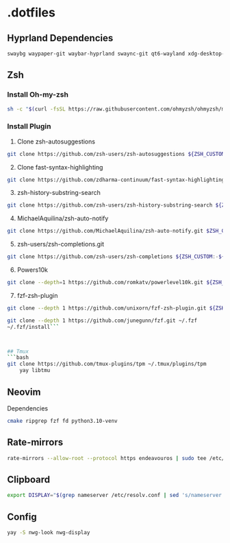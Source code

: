 # .dotfiles

## Hyprland Dependencies
```bash
swaybg waypaper-git waybar-hyprland swaync-git qt6-wayland xdg-desktop-portal-hyprland flameshot stow xdg-desktop-portal-gtk grim slurp copyq swaylock-effects
```

## Zsh

### Install Oh-my-zsh

```bash
sh -c "$(curl -fsSL https://raw.githubusercontent.com/ohmyzsh/ohmyzsh/master/tools/install.sh)"
```

### Install Plugin
1. Clone zsh-autosuggestions
```bash
git clone https://github.com/zsh-users/zsh-autosuggestions ${ZSH_CUSTOM:-~/.oh-my-zsh/custom}/plugins/zsh-autosuggestions
```
2. Clone fast-syntax-highlighting
```bash
git clone https://github.com/zdharma-continuum/fast-syntax-highlighting.git \ ${ZSH_CUSTOM:-$HOME/.oh-my-zsh/custom}/plugins/fast-syntax-highlighting
```

3. zsh-history-substring-search
```bash
git clone https://github.com/zsh-users/zsh-history-substring-search ${ZSH_CUSTOM:-~/.oh-my-zsh/custom}/plugins/zsh-history-substring-search
```

4. MichaelAquilina/zsh-auto-notify
```bash
git clone https://github.com/MichaelAquilina/zsh-auto-notify.git $ZSH_CUSTOM/plugins/auto-notify
```

5. zsh-users/zsh-completions.git
```bash
git clone https://github.com/zsh-users/zsh-completions ${ZSH_CUSTOM:-${ZSH:-~/.oh-my-zsh}/custom}/plugins/zsh-completions
```

6. Powers10k
```bash
git clone --depth=1 https://github.com/romkatv/powerlevel10k.git ${ZSH_CUSTOM:-$HOME/.oh-my-zsh/custom}/themes/powerlevel10k
```

7. fzf-zsh-plugin
```bash
git clone --depth 1 https://github.com/unixorn/fzf-zsh-plugin.git ${ZSH_CUSTOM:-~/.oh-my-zsh/custom}/plugins/fzf-zsh-plugin
```
```bash
git clone --depth 1 https://github.com/junegunn/fzf.git ~/.fzf
~/.fzf/install```



## Tmux
```bash
git clone https://github.com/tmux-plugins/tpm ~/.tmux/plugins/tpm
    yay libtmu
```

## Neovim
Dependencies

```bash
cmake ripgrep fzf fd python3.10-venv
```
## Rate-mirrors
```bash
rate-mirrors --allow-root --protocol https endeavouros | sudo tee /etc/pacman.d/mirrorlist
```

## Clipboard
```bash
export DISPLAY="$(grep nameserver /etc/resolv.conf | sed 's/nameserver //'):0"
```

## Config

```bash
yay -S nwg-look nwg-display
```
